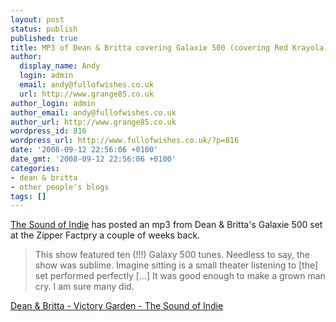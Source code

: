 ```yaml
---
layout: post
status: publish
published: true
title: MP3 of Dean & Britta covering Galaxie 500 (covering Red Krayola)
author:
  display_name: Andy
  login: admin
  email: andy@fullofwishes.co.uk
  url: http://www.grange85.co.uk
author_login: admin
author_email: andy@fullofwishes.co.uk
author_url: http://www.grange85.co.uk
wordpress_id: 816
wordpress_url: http://www.fullofwishes.co.uk/?p=816
date: '2008-09-12 22:56:06 +0100'
date_gmt: '2008-09-12 22:56:06 +0100'
categories:
- dean & britta
- other people's blogs
tags: []
---
```

<p><a href="http://www.thesoundofindie.com/?p=672">The Sound of Indie</a> has posted an mp3 from Dean & Britta's Galaxie 500 set at the Zipper Factpry a couple of weeks back.</p>
<blockquote><p>This show featured ten (!!!) Galaxy 500 tunes. Needless to say, the show was sublime. Imagine sitting is a small theater listening to [the] set performed perfectly [...] It was good enough to make a grown man cry. I am sure many did.</p></blockquote>
<p><a href="http://www.thesoundofindie.com/?p=672">Dean & Britta - Victory Garden - The Sound of Indie</a></p>
